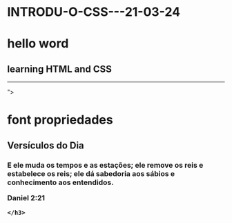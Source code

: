 # INTRODU-O-CSS---21-03-24


<!--Snippet 
Nome: boilerplate -->
<!DOCTYPE html>
<html lang="en">
<head>
    <meta charset="UTF-8">
    <meta name="viewport" content="width=device-width, initial-scale=1.0">
    <title>CCS COLORS</title>
</head>
<body>
    <h1> hello word</h1>
    <h2>learning HTML and CSS</h2>
</body>
</html>


-----------------------------------------------------------------------------

<!DOCTYPE html>
<html lang="en">
<head>
    <meta charset="UTF-8">
    <meta name="viewport" content="width=device-width, initial-scale=1.0">
    <title>Document</title>
    <link rel="stylesheet" href="<link rel="preconnect" href="https://fonts.googleapis.com">
    <link rel="preconnect" href="https://fonts.gstatic.com" crossorigin>
    <link href="https://fonts.googleapis.com/css2?family=Madimi+One&display=swap" rel="stylesheet">">
</head>
<body>
    <h1> font propriedades</h1>
    <h2>
        Versículos do Dia
    </h2>
    <h3>
        E ele muda os tempos e as estações; ele remove os reis e estabelece os reis; ele dá sabedoria aos sábios e conhecimento aos entendidos.

Daniel 2:21

    </h3>
</body>
</html>
